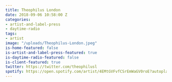 ```yaml
---
title: Theophilus London
date: 2018-09-06 10:58:00 Z
categories:
- artist-and-label-press
- daytime-radio
tags:
- artist
image: "/uploads/Theophilus-London.jpeg"
is-home-featured: false
is-artist-and-label-press-featured: true
is-daytime-radio-featured: false
is-client-featured: true
twitter: https://twitter.com/theophilusl
spotify: https://open.spotify.com/artist/4EMtGVFvfCSrEmWaGV0roE?autoplay=true&v=A
---
```


